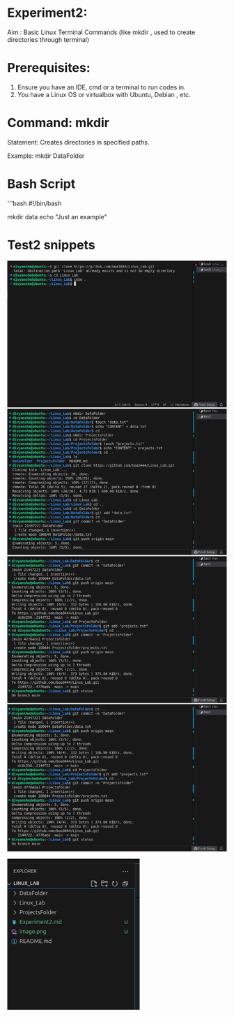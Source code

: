 # Experiment2:


Aim : Basic Linux Terminal Commands (like mkdir , used to create directories through terminal)

# Prerequisites:

1. Ensure you have an IDE, cmd or a terminal to run codes in.
2. You have a Linux OS or virtualbox with Ubuntu, Debian , etc.


# Command: mkdir
Statement: Creates directories in specified paths.

Example: mkdir DataFolder


# Bash Script

'''bash
#!/bin/bash

mkdir data
echo "Just an example"

# Test2 snippets
![Snippet of mkdir to make folders1](images/code1.png)
![Snippet of mkdir to make folders2](images/code2.png)
![Snippet of mkdir to make folders3](images/code3.png)
![Snippet of mkdir to make folders4](images/code3.png)


![Snippet of output](images/lastcode.png)


 

